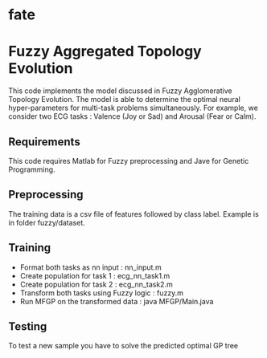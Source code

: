 
# fate
Fuzzy Aggregated Topology Evolution
===
This code implements the model discussed in Fuzzy Agglomerative Topology Evolution. The model is able to determine the optimal neural hyper-parameters for multi-task problems simultaneously. For example, we consider two ECG tasks : Valence (Joy or Sad) and Arousal (Fear or Calm). 

Requirements
---
This code requires Matlab for Fuzzy preprocessing and Jave for Genetic Programming.

Preprocessing
---
The training data is a csv file of features followed by class label. Example is in folder fuzzy/dataset.

Training
---

- Format both tasks as nn input : nn_input.m
- Create population for task 1 : ecg_nn_task1.m
- Create population for task 2 : ecg_nn_task2.m
- Transform both tasks using Fuzzy logic : fuzzy.m
- Run MFGP on the transformed data : java MFGP/Main.java


Testing
---
To test a new sample you have to solve the predicted optimal GP tree
